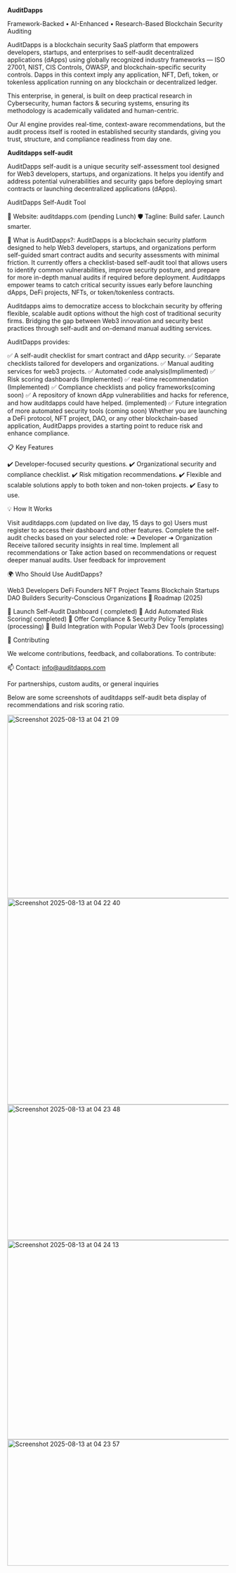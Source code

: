 
 **AuditDapps**
 
Framework-Backed • AI-Enhanced • Research-Based Blockchain Security Auditing


AuditDapps is a blockchain security SaaS platform that empowers developers, startups, and enterprises to self-audit decentralized applications (dApps) using globally recognized industry frameworks — ISO 27001, NIST, CIS Controls, OWASP, and blockchain-specific security controls. Dapps in this context imply any application, NFT, Defi, token, or tokenless application running on any blockchain or decentralized ledger.


This enterprise, in general, is built on deep practical research in Cybersecurity, human factors & securing systems, ensuring its methodology is academically validated and human-centric.

Our AI engine provides real-time, context-aware recommendations, but the audit process itself is rooted in established security standards, giving you trust, structure, and compliance readiness from day one.



**Auditdapps self-audit**

AuditDapps self-audit is a unique security self-assessment tool designed for Web3 developers, startups, and organizations. It helps you identify and address potential vulnerabilities and security gaps before deploying smart contracts or launching decentralized applications (dApps).


AuditDapps Self-Audit Tool


🔗 Website: auditdapps.com (pending Lunch)
🛡️ Tagline: Build safer. Launch smarter.

🚀 What is AuditDapps?: AuditDapps is a blockchain security platform designed to help Web3 developers, startups, and organizations perform self-guided smart contract audits and security assessments with minimal friction. It currently offers a checklist-based self-audit tool that allows users to identify common vulnerabilities, improve security posture, and prepare for more in-depth manual audits if required before deployment.
Auditdapps empower teams to catch critical security issues early before launching dApps, DeFi projects, NFTs, or token/tokenless contracts.

Auditdapps aims to democratize access to blockchain security by offering flexible, scalable audit options without the high cost of traditional security firms. Bridging the gap between Web3 innovation and security best practices through self-audit and on-demand manual auditing services.

AuditDapps provides:

✅ A self-audit checklist for smart contract and dApp security.
✅ Separate checklists tailored for developers and organizations.
✅ Manual auditing services for web3 projects.
✅ Automated code analysis(Implimented)
✅ Risk scoring dashboards (Implemented)
✅ real-time recommendation (Implemented)
✅ Compliance checklists and policy frameworks(coming soon)
✅ A repository of known dApp vulnerabilities and hacks for reference, and how auditdapps could have helped. (implemented)
✅ Future integration of more automated security tools (coming soon)
Whether you are launching a DeFi protocol, NFT project, DAO, or any other blockchain-based application, AuditDapps provides a starting point to reduce risk and enhance compliance.

📋 Key Features

✔️ Developer-focused security questions.
✔️ Organizational security and compliance checklist.
✔️ Risk mitigation recommendations.
✔️ Flexible and scalable solutions apply to both token and non-token projects.
✔️ Easy to use.

💡 How It Works

Visit auditdapps.com (updated on live day, 15 days to go)
Users must register to access their dashboard and other features.
Complete the self-audit checks based on your selected role:
➔ Developer
➔ Organization
Receive tailored security insights in real time.
Implement all recommendations  or
Take action based on recommendations or request deeper manual audits.
User feedback for improvement

🌍 Who Should Use AuditDapps?

Web3 Developers
DeFi Founders
NFT Project Teams
Blockchain Startups
DAO Builders
Security-Conscious Organizations
📅 Roadmap (2025)

🔄 Launch Self-Audit Dashboard ( completed)
🤖 Add Automated Risk Scoring( completed)
📑 Offer Compliance & Security Policy Templates  
(processing)
🧩 Build Integration with Popular Web3 Dev Tools (processing)


🙌 Contributing

We welcome contributions, feedback, and collaborations.
To contribute:

📫 Contact: info@auditdapps.com

For partnerships, custom audits, or general inquiries

Below are some screenshots of auditdapps self-audit beta display of recommendations and risk scoring ratio.

<img width="1120" height="418" alt="Screenshot 2025-08-13 at 04 21 09" src="https://github.com/user-attachments/assets/b7d43c97-688c-4b3b-b6e3-f0157ae47f08" />

<img width="664" height="470" alt="Screenshot 2025-08-13 at 04 22 40" src="https://github.com/user-attachments/assets/c6336f63-3091-451c-b402-49e8eaaf1a3c" />
<img width="948" height="309" alt="Screenshot 2025-08-13 at 04 23 48" src="https://github.com/user-attachments/assets/bb959be0-09fb-4919-9cd8-f9b21895ba61" />

<img width="944" height="454" alt="Screenshot 2025-08-13 at 04 24 13" src="https://github.com/user-attachments/assets/a3f35cc1-5c1a-4ac1-8904-ab5b73c3a0ac" />

<img width="965" height="288" alt="Screenshot 2025-08-13 at 04 23 57" src="https://github.com/user-attachments/assets/e1885b20-1764-4c6f-a361-a8c558d9110a" />




